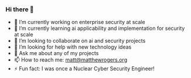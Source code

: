 ### Hi there 👋


- 🔭 I’m currently working on enterprise security at scale
- 🌱 I’m currently learning ai applicability and implementation for security at scale
- 👯 I’m looking to collaborate on ai and security projects
- 🤔 I’m looking for help with new technology ideas
- 💬 Ask me about any of my projects
- 📫 How to reach me: matt@matthewrogers.org
- ⚡ Fun fact: I was once a Nuclear Cyber Security Engineer!

